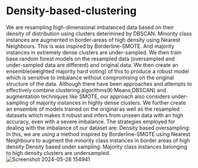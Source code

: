 # Density-based-clustering
We are resampling high-dimensional imbalanced data based on their density of distribution using clusters determined by DBSCAN. Minority class instances are augmented in border-areas of high density using Nearest Neighbours. This is was inspired by Borderline-SMOTE. 
And majority instances in extremely dense clusters are under-sampled.
We then train base random forest models on the resampled data (oversampled and under-sampled data are different) and original data. We then create an ensemble(weighted majority hard voting) of this to produce a robust model which is sensitive to imbalance without compromising on the original structure of the data.
Although there have been approaches and attempts to effectively combine clustering algorithms(K-Means,DBSCAN) and augmentation techniques like SMOTE, our approach also considers under-sampling of majority instances in highly dense clusters.
We further create an ensemble of models trained on the original as well as the resampled datasets which makes it robust and infers from unseen data with an high accuracy, even with a severe imbalance. 
The strategies employed for dealing with the imbalance of our dataset are:
Density based oversampling:
In this, we are using a method inspired by Borderline-SMOTE using Nearest Neighbours to augment the minority class instances in border areas of high density
Density based under sampling:
Majority class instances belonging to high density clusters are undersampled.
![Screenshot 2024-05-28 154941](https://github.com/Achutha2704/Density-based-clustering/assets/113625925/8c43f1ef-1e94-46b9-a777-1d723f2289c0)

